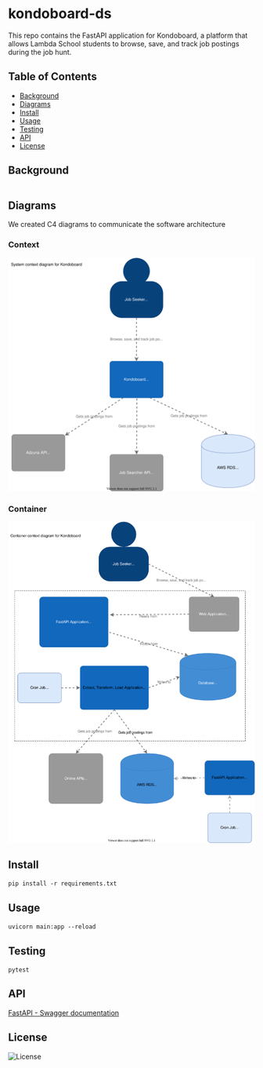 # kondoboard-ds

This repo contains the FastAPI application for Kondoboard, a platform that allows Lambda School students to browse, save, and track job postings during the job hunt. 

## Table of Contents
- [Background](#background)
- [Diagrams](#diagrams)
- [Install](#install) 
- [Usage](#usage)
- [Testing](#testing)
- [API](#api)
- [License](#license)


## Background
```
```

## Diagrams
We created C4 diagrams to communicate the software architecture

### Context
![Context](./diagrams/kondo_context.svg)
### Container
![Container](./diagrams/kondo_container.svg)

## Install
```
pip install -r requirements.txt
```
## Usage
```
uvicorn main:app --reload
```
## Testing
```
pytest
```
## API

[FastAPI - Swagger documentation](http://kondoboard-ds-environment.eba-u7c3zdzn.us-east-1.elasticbeanstalk.com/docs)

## License
![License](./LICENSE)
